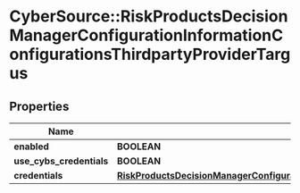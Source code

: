 # CyberSource::RiskProductsDecisionManagerConfigurationInformationConfigurationsThirdpartyProviderTargus

## Properties
Name | Type | Description | Notes
------------ | ------------- | ------------- | -------------
**enabled** | **BOOLEAN** |  | [optional] 
**use_cybs_credentials** | **BOOLEAN** |  | [optional] 
**credentials** | [**RiskProductsDecisionManagerConfigurationInformationConfigurationsThirdpartyProviderTargusCredentials**](RiskProductsDecisionManagerConfigurationInformationConfigurationsThirdpartyProviderTargusCredentials.md) |  | [optional] 


